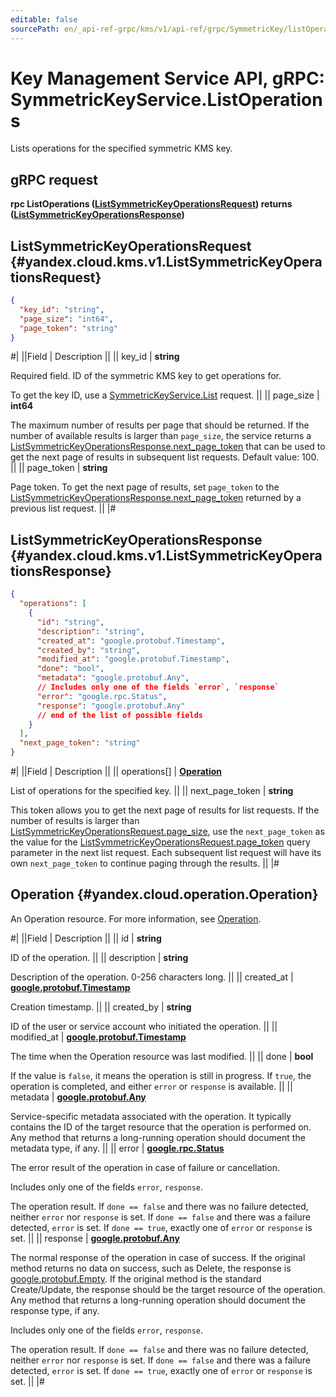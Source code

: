 ```yaml
---
editable: false
sourcePath: en/_api-ref-grpc/kms/v1/api-ref/grpc/SymmetricKey/listOperations.md
---
```


# Key Management Service API, gRPC: SymmetricKeyService.ListOperations

Lists operations for the specified symmetric KMS key.

## gRPC request

**rpc ListOperations ([ListSymmetricKeyOperationsRequest](#yandex.cloud.kms.v1.ListSymmetricKeyOperationsRequest)) returns ([ListSymmetricKeyOperationsResponse](#yandex.cloud.kms.v1.ListSymmetricKeyOperationsResponse))**

## ListSymmetricKeyOperationsRequest {#yandex.cloud.kms.v1.ListSymmetricKeyOperationsRequest}

```json
{
  "key_id": "string",
  "page_size": "int64",
  "page_token": "string"
}
```

#|
||Field | Description ||
|| key_id | **string**

Required field. ID of the symmetric KMS key to get operations for.

To get the key ID, use a [SymmetricKeyService.List](/docs/kms/api-ref/grpc/SymmetricKey/list#List) request. ||
|| page_size | **int64**

The maximum number of results per page that should be returned. If the number of available
results is larger than `page_size`, the service returns a [ListSymmetricKeyOperationsResponse.next_page_token](#yandex.cloud.kms.v1.ListSymmetricKeyOperationsResponse)
that can be used to get the next page of results in subsequent list requests.
Default value: 100. ||
|| page_token | **string**

Page token. To get the next page of results, set `page_token` to the
[ListSymmetricKeyOperationsResponse.next_page_token](#yandex.cloud.kms.v1.ListSymmetricKeyOperationsResponse) returned by a previous list request. ||
|#

## ListSymmetricKeyOperationsResponse {#yandex.cloud.kms.v1.ListSymmetricKeyOperationsResponse}

```json
{
  "operations": [
    {
      "id": "string",
      "description": "string",
      "created_at": "google.protobuf.Timestamp",
      "created_by": "string",
      "modified_at": "google.protobuf.Timestamp",
      "done": "bool",
      "metadata": "google.protobuf.Any",
      // Includes only one of the fields `error`, `response`
      "error": "google.rpc.Status",
      "response": "google.protobuf.Any"
      // end of the list of possible fields
    }
  ],
  "next_page_token": "string"
}
```

#|
||Field | Description ||
|| operations[] | **[Operation](#yandex.cloud.operation.Operation)**

List of operations for the specified key. ||
|| next_page_token | **string**

This token allows you to get the next page of results for list requests. If the number of results
is larger than [ListSymmetricKeyOperationsRequest.page_size](#yandex.cloud.kms.v1.ListSymmetricKeyOperationsRequest), use the `next_page_token` as the value
for the [ListSymmetricKeyOperationsRequest.page_token](#yandex.cloud.kms.v1.ListSymmetricKeyOperationsRequest) query parameter in the next list request.
Each subsequent list request will have its own `next_page_token` to continue paging through the results. ||
|#

## Operation {#yandex.cloud.operation.Operation}

An Operation resource. For more information, see [Operation](/docs/api-design-guide/concepts/operation).

#|
||Field | Description ||
|| id | **string**

ID of the operation. ||
|| description | **string**

Description of the operation. 0-256 characters long. ||
|| created_at | **[google.protobuf.Timestamp](https://developers.google.com/protocol-buffers/docs/reference/google.protobuf#timestamp)**

Creation timestamp. ||
|| created_by | **string**

ID of the user or service account who initiated the operation. ||
|| modified_at | **[google.protobuf.Timestamp](https://developers.google.com/protocol-buffers/docs/reference/google.protobuf#timestamp)**

The time when the Operation resource was last modified. ||
|| done | **bool**

If the value is `false`, it means the operation is still in progress.
If `true`, the operation is completed, and either `error` or `response` is available. ||
|| metadata | **[google.protobuf.Any](https://developers.google.com/protocol-buffers/docs/proto3#any)**

Service-specific metadata associated with the operation.
It typically contains the ID of the target resource that the operation is performed on.
Any method that returns a long-running operation should document the metadata type, if any. ||
|| error | **[google.rpc.Status](https://cloud.google.com/tasks/docs/reference/rpc/google.rpc#status)**

The error result of the operation in case of failure or cancellation.

Includes only one of the fields `error`, `response`.

The operation result.
If `done == false` and there was no failure detected, neither `error` nor `response` is set.
If `done == false` and there was a failure detected, `error` is set.
If `done == true`, exactly one of `error` or `response` is set. ||
|| response | **[google.protobuf.Any](https://developers.google.com/protocol-buffers/docs/proto3#any)**

The normal response of the operation in case of success.
If the original method returns no data on success, such as Delete,
the response is [google.protobuf.Empty](https://developers.google.com/protocol-buffers/docs/reference/google.protobuf#google.protobuf.Empty).
If the original method is the standard Create/Update,
the response should be the target resource of the operation.
Any method that returns a long-running operation should document the response type, if any.

Includes only one of the fields `error`, `response`.

The operation result.
If `done == false` and there was no failure detected, neither `error` nor `response` is set.
If `done == false` and there was a failure detected, `error` is set.
If `done == true`, exactly one of `error` or `response` is set. ||
|#